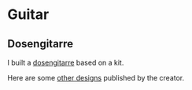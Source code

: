 # Guitar

## Dosengitarre

I built a [dosengitarre](https://dosengitarre.de) based on a kit.



Here are some [other designs](https://dosengitarre.de/pages/gallerie) published by the creator.
